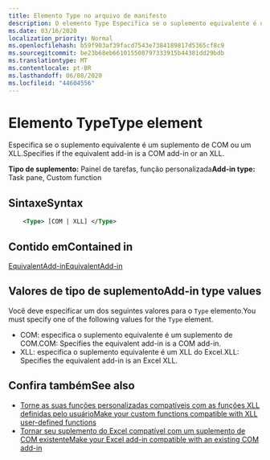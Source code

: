 ```yaml
---
title: Elemento Type no arquivo de manifesto
description: O elemento Type Especifica se o suplemento equivalente é um suplemento de COM ou um XLL.
ms.date: 03/16/2020
localization_priority: Normal
ms.openlocfilehash: b59f903af39facd7543e7384189817d5365cf8c9
ms.sourcegitcommit: be23b68eb661015508797333915b44381dd29bdb
ms.translationtype: MT
ms.contentlocale: pt-BR
ms.lasthandoff: 06/08/2020
ms.locfileid: "44604556"
---
```

# <a name="type-element"></a><span data-ttu-id="80142-103">Elemento Type</span><span class="sxs-lookup"><span data-stu-id="80142-103">Type element</span></span>

<span data-ttu-id="80142-104">Especifica se o suplemento equivalente é um suplemento de COM ou um XLL.</span><span class="sxs-lookup"><span data-stu-id="80142-104">Specifies if the equivalent add-in is a COM add-in or an XLL.</span></span>

<span data-ttu-id="80142-105">**Tipo de suplemento:** Painel de tarefas, função personalizada</span><span class="sxs-lookup"><span data-stu-id="80142-105">**Add-in type:** Task pane, Custom function</span></span>

## <a name="syntax"></a><span data-ttu-id="80142-106">Sintaxe</span><span class="sxs-lookup"><span data-stu-id="80142-106">Syntax</span></span>

```XML
    <Type> [COM | XLL] </Type>  
```

## <a name="contained-in"></a><span data-ttu-id="80142-107">Contido em</span><span class="sxs-lookup"><span data-stu-id="80142-107">Contained in</span></span>

[<span data-ttu-id="80142-108">EquivalentAdd-in</span><span class="sxs-lookup"><span data-stu-id="80142-108">EquivalentAdd-in</span></span>](equivalentaddin.md)

## <a name="add-in-type-values"></a><span data-ttu-id="80142-109">Valores de tipo de suplemento</span><span class="sxs-lookup"><span data-stu-id="80142-109">Add-in type values</span></span>

<span data-ttu-id="80142-110">Você deve especificar um dos seguintes valores para o `Type` elemento.</span><span class="sxs-lookup"><span data-stu-id="80142-110">You must specify one of the following values for the `Type` element.</span></span>

- <span data-ttu-id="80142-111">COM: especifica o suplemento equivalente é um suplemento de COM.</span><span class="sxs-lookup"><span data-stu-id="80142-111">COM: Specifies the equivalent add-in is a COM add-in.</span></span>
- <span data-ttu-id="80142-112">XLL: especifica o suplemento equivalente é um XLL do Excel.</span><span class="sxs-lookup"><span data-stu-id="80142-112">XLL: Specifies the equivalent add-in is an Excel XLL.</span></span>

## <a name="see-also"></a><span data-ttu-id="80142-113">Confira também</span><span class="sxs-lookup"><span data-stu-id="80142-113">See also</span></span>

- [<span data-ttu-id="80142-114">Torne as suas funções personalizadas compatíveis com as funções XLL definidas pelo usuário</span><span class="sxs-lookup"><span data-stu-id="80142-114">Make your custom functions compatible with XLL user-defined functions</span></span>](../../excel/make-custom-functions-compatible-with-xll-udf.md)
- [<span data-ttu-id="80142-115">Tornar seu suplemento do Excel compatível com um suplemento de COM existente</span><span class="sxs-lookup"><span data-stu-id="80142-115">Make your Excel add-in compatible with an existing COM add-in</span></span>](../../develop/make-office-add-in-compatible-with-existing-com-add-in.md)